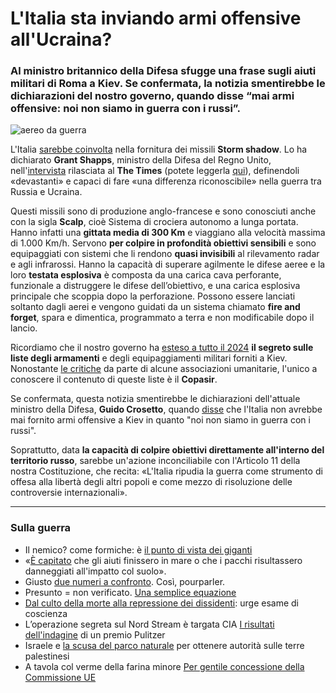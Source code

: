 # L'Italia sta inviando armi offensive all'Ucraina?

### Al ministro britannico della Difesa sfugge una frase sugli aiuti militari di Roma a Kiev. Se confermata, la notizia smentirebbe le dichiarazioni del nostro governo, quando disse “mai armi offensive: noi non siamo in guerra con i russi”.

![aereo da guerra](italia-armi-ucraina.jpeg)

L'Italia [sarebbe coinvolta](https://www.repubblica.it/esteri/2024/04/30/news/missili_italiani_ucraina_storm_shadow-422774229/) nella fornitura dei missili **Storm shadow**. Lo ha dichiarato **Grant Shapps**, ministro della Difesa del Regno Unito, nell'[intervista](https://www.thetimes.co.uk/article/grant-shapps-interview-sunak-defence-spending-qsls89gww) rilasciata al **The Times** (potete leggerla [qui](https://archive.is/A6Oi4)), definendoli «devastanti» e capaci di fare «una differenza riconoscibile» nella guerra tra Russia e Ucraina.

Questi missili sono di produzione anglo-francese e sono conosciuti anche con la sigla **Scalp**, cioè Sistema di crociera autonomo a lunga portata. Hanno infatti una **gittata media di 300 Km** e viaggiano alla velocità massima di 1.000 Km/h.
Servono **per colpire in profondità obiettivi sensibili** e sono equipaggiati con sistemi che li rendono **quasi invisibili** al rilevamento radar e agli infrarossi.
Hanno la capacità di superare agilmente le difese aeree e la loro **testata esplosiva** è composta da una carica cava perforante, funzionale a distruggere le difese dell’obiettivo, e una carica esplosiva principale che scoppia dopo la perforazione.
Possono essere lanciati soltanto dagli aerei e vengono guidati da un sistema chiamato **fire and forget**, spara e dimentica, programmato a terra e non modificabile dopo il lancio.

Ricordiamo che il nostro governo ha [esteso a tutto il 2024](https://temi.camera.it/leg19/temi/19_cessioni-di-materiali-d-armamento-alle-autorit-governative-dell-ucraina.html) **il segreto sulle liste degli armamenti** e degli equipaggiamenti militari forniti a Kiev. Nonostante [le critiche](https://twitter.com/amnestyitalia/status/1499713264569106432) da parte di alcune associazioni umanitarie, l'unico a conoscere il contenuto di queste liste è il **Copasir**.

Se confermata, questa notizia smentirebbe le dichiarazioni dell'attuale ministro della Difesa, **Guido Crosetto**, quando [disse](https://www.repubblica.it/politica/2023/01/26/news/crosetto_armi_difesa_ucraina_guerra-385174826/) che l'Italia non avrebbe mai fornito armi offensive a Kiev in quanto "noi non siamo in guerra con i russi".

Soprattutto, data **la capacità di colpire obiettivi direttamente all'interno del territorio russo**, sarebbe un'azione inconciliabile con l'Articolo 11 della nostra Costituzione, che recita: «L'Italia ripudia la guerra come strumento di offesa alla libertà degli altri popoli e come mezzo di risoluzione delle controversie internazionali».

---

### Sulla guerra
- Il nemico? come formiche: è [il punto di vista dei giganti](/articles/2024-03-07-come-formiche.html)
- «[È capitato](/articles/2024-03-06-una-barzelletta-vera.html) che gli aiuti finissero in mare o che i pacchi risultassero danneggiati all'impatto col suolo».
- Giusto [due numeri a confronto](/articles/2024-02-05-questione-di-priorita.html). Così, pourparler.
- Presunto = non verificato. [Una semplice equazione](/articles/2024-01-28-presunzione-di-innocenza.html)
- [Dal culto della morte alla repressione dei dissidenti](/articles/2023-03-27-il-bue-dice-cornuto-asino.html): urge esame di coscienza
- L’operazione segreta sul Nord Stream è targata CIA [I risultati dell'indagine](/articles/2023-02-16-nord-stream.html) di un premio Pulitzer
- Israele e [la scusa del parco naturale](/articles/2022-02-23-israele-parco-naturale-palestina.html) per ottenere autorità sulle terre palestinesi
- A tavola col verme della farina minore [Per gentile concessione della Commissione UE](/articles/2024-03-05-verme-farina.html)